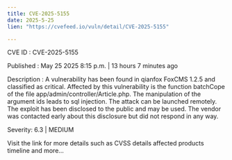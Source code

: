 ```yaml
---
title: CVE-2025-5155
date: 2025-5-25
lien: "https://cvefeed.io/vuln/detail/CVE-2025-5155"

---
```


CVE ID : CVE-2025-5155

Published :  May 25
2025
8:15 p.m. | 13 hours
7 minutes ago

Description : A vulnerability has been found in qianfox FoxCMS 1.2.5 and classified as critical. Affected by this vulnerability is the function batchCope of the file app/admin/controller/Article.php. The manipulation of the argument ids leads to sql injection. The attack can be launched remotely. The exploit has been disclosed to the public and may be used. The vendor was contacted early about this disclosure but did not respond in any way.

Severity: 6.3 | MEDIUM

Visit the link for more details
such as CVSS details
affected products
timeline
and more...
